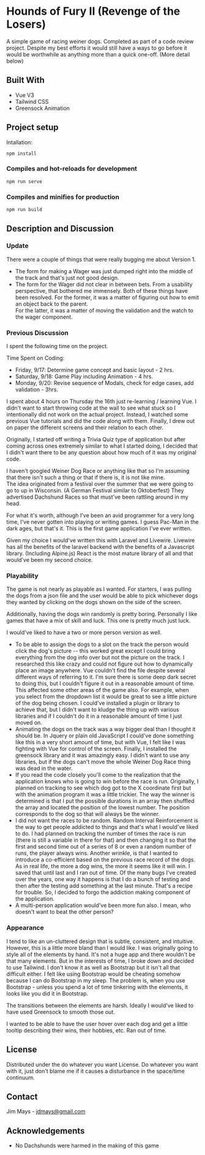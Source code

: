 # Hounds of Fury II (Revenge of the Losers)
A simple game of racing weiner dogs. 
Completed as part of a code review project. 
Despite my best efforts it would still have a ways to go before it would be worthwhile as anything more than a quick one-off. (More detail below)

## Built With
* Vue V3
* Tailwind CSS
* Greensock Animation

## Project setup
Intallation:
```
npm install
```

### Compiles and hot-reloads for development
```
npm run serve
```

### Compiles and minifies for production
```
npm run build
```

## Description and Discussion

### Update

There were a couple of things that were really bugging me about Version 1.  
- The form for making a Wager was just dumped right into the middle of the track and that's just not good design.  
- The form for the Wager did not clear in between bets.  From a usability perspective, that bothered me immensely.
Both of these things have been resolved.  For the former, it was a matter of figuring out how to emit an object back to the parent.  
For the latter, it was a matter of moving the validation and the watch to the wager component.  

### Previous Discussion

I spent the following time on the project.

Time Spent on Coding:
- Friday, 9/17:  Determine game concept and basic layout - 2 hrs.
- Saturday, 9/18:  Game Play including Animation - 4 hrs.
- Monday, 9/20: Revise sequence of Modals, check for edge cases, add validation - 3hrs.

I spent about 4 hours on Thursday the 16th just re-learning / learning Vue.  I didn't want to start throwing code at the wall to 
see what stuck so I intentionally did not work on the actual project.  Instead, I watched some previous Vue tutorials and did the code along with them.
Finally, I drew out on paper the different screens and their relation to each other. 

Originally, I started off writing a Trivia Quiz type of application but after coming across ones extremely similar to what I started doing, I 
decided that I didn't want there to be any question about how much of it was my original code.  

I haven't googled Weiner Dog Race or anything like that so I'm assuming that there isn't such a thing or that if there is, it is not like mine.  
The idea originated from a festival over the summer that we were going to go to up in Wisconsin. (A German Festival similar to Oktoberfest) They 
advertised Dachshund Races so that must've been rattling around in my head.

For what it's worth, although I've been an avid programmer for a very long time, I've never gotten into playing or writing games.  I guess Pac-Man in the dark ages, but that's it. 
This is the first game application I've ever written.

Given my choice I would've written this with Laravel and Livewire.  Livewire has all the benefits of the laravel backend with the benefits of a Javascript library.  (Including Alpine.js)  React is the most mature library of all and that would've been my second choice.  


### Playability

The game is not nearly as playable as I wanted.  For starters, I was pulling the dogs from a json file and the user would be able to pick 
whichever dogs they wanted by clicking on the dogs shown on the side of the screen.  

Additionally, having the dogs win randomly is pretty boring.  Personally I like games that have a mix of skill and luck.  This one is pretty much just luck.

I would've liked to have a two or more person version as well.


- To be able to assign the dogs to a slot on the track the person would click the dog's picture -- this worked great except I could bring everything from the dog info over but 
not the picture on the track.  I researched this like crazy and could not figure out how to dynamically place an image anywhere.  Vue couldn't find the file despite several different 
ways of referring to it.  I'm sure there is some deep dark secret to doing this, but I couldn't figure it out in a reasonable amount of time.  This affected some other areas of the 
game also.  For example, when you select from the dropdown list it would be great to see a little picture of the dog being chosen.  I could've installed a plugin or library to achieve that, but I didn't want to kludge the thing up with various libraries and if I couldn't do it in a reasonable amount of time I just moved on.
- Animating the dogs on the track was a way bigger deal than I thought it should be.  In Jquery or plain old JavaScript I could've done something like this in a very short amount of time, but with Vue, I felt like I was fighting with Vue for control of the screen.  Finally, I installed the greensock library and it was amazingly easy.  I didn't want to use any libraries, but if the dogs can't move the whole Weiner Dog Race thing was dead in the water.
- If you read the code closely you'll come to the realization that the application knows who is going to win before the race is run.  Originally, I planned on tracking to see which dog got to the X coordinate first but with the animation program it was a little trickier. The way the winner is determined is that I put the possible durations in an array then shuffled the array and located the position of the lowest number.  The position corresponds to the dog so that will always be the winner.  
- I did not want the races to be random.  Random Interval Reinforcement is the way to get people addicted to things and that's what I would've liked to do. I had planned on tracking the number of times the race is run (there is still a variable in there for that) and then changing it so that the first and second time out of a series of 8 or even a random number of runs, the player always wins.  Another wrinkle, is that I wanted to introduce a co-efficient based on the previous race record of the dogs.  As in real life, the more a dog wins, the more it seems like it will win.  I saved that until last and I ran out of time.  Of the many bugs I've created over the years, one way it happens is that I do a bunch of testing and then after the testing add something at the last minute.  That's a recipe for trouble.  So, I decided to forgo the addiction making component of the application.
- A multi-person application would've been more fun also. I mean, who doesn't want to beat the other person?  

### Appearance

I tend to like an un-cluttered design that is subtle, consistent, and intuitive.  However, this is a little more bland than I would like.  I was originally going to style all of the elements by hand.  It's not a huge app and there wouldn't be that many elements.  But in the interests of time, I broke down and decided to use Tailwind.  I don't know it as 
well as Bootstrap but it isn't all that difficult either.  I felt like using Bootstrap would be cheating somehow because I can do Bootstrap in my sleep.  The problem is, 
when you use Bootstrap - unless you spend a lot of time tinkering with the elements, it looks like you did it in Bootstrap.

The transitions between the elements are harsh.  Ideally I would've liked to have used Greensock to smooth those out.  

I wanted to be able to have the user hover over each dog and get a little tooltip describing their wins, their hobbies, etc.  Ran out of time.

## License

Distributed under the do whatever you want License. Do whatever you want with it, just don't blame me if it causes a disturbance in the space/time continuum.

<!-- CONTACT -->
## Contact

Jim Mays - jdmays@gmail.com 



<!-- ACKNOWLEDGEMENTS -->
## Acknowledgements

* No Dachshunds were harmed in the making of this game 
